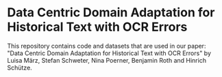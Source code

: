 # Data Centric Domain Adaptation for Historical Text with OCR Errors

This repository contains code and datasets that are used in our paper: "Data Centric Domain Adaptation for Historical Text with OCR Errors"
by Luisa März, Stefan Schweter, Nina Poerner, Benjamin Roth and Hinrich Schütze.
